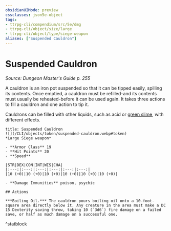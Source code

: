 ```yaml
---
obsidianUIMode: preview
cssclasses: json5e-object
tags:
- ttrpg-cli/compendium/src/5e/dmg
- ttrpg-cli/object/size/large
- ttrpg-cli/object/type/siege-weapon
aliases: ["Suspended Cauldron"]
---
```

# Suspended Cauldron
*Source: Dungeon Master's Guide p. 255*  

A cauldron is an iron pot suspended so that it can be tipped easily, spilling its contents. Once emptied, a cauldron must be refilled-and its contents must usually be reheated-before it can be used again. It takes three actions to fill a cauldron and one action to tip it.

Cauldrons can be filled with other liquids, such as acid or [green slime](/CLI/traps-hazards/green-slime.md), with different effects.

```ad-statblock
title: Suspended Cauldron
![](/CLI/objects/token/suspended-cauldron.webp#token)
*Large Siege weapon*

- **Armor Class** 19
- **Hit Points** 20
- **Speed** 

|STR|DEX|CON|INT|WIS|CHA|
|:---:|:---:|:---:|:---:|:---:|:---:|
|10 (+0)|10 (+0)|10 (+0)|10 (+0)|10 (+0)|10 (+0)|

- **Damage Immunities** poison, psychic

## Actions

***Boiling Oil.*** The cauldron pours boiling oil onto a 10-foot-square area directly below it. Any creature in the area must make a DC 15 Dexterity saving throw, taking 10 (`3d6`) fire damage on a failed save, or half as much damage on a successful one.
```
^statblock